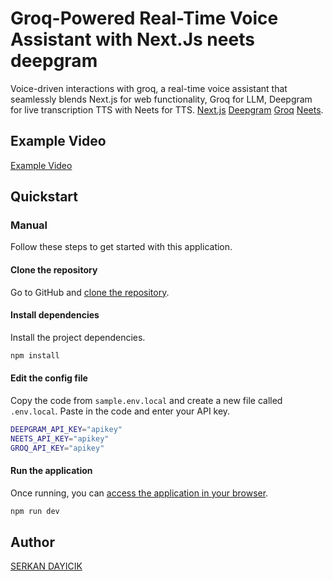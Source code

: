 # Groq-Powered Real-Time Voice Assistant with Next.Js neets deepgram

Voice-driven interactions with groq, a real-time voice assistant that seamlessly blends Next.js for web functionality, Groq for LLM, Deepgram for live transcription TTS with Neets for TTS. [Next.js](https://nextjs.org/)  [Deepgram](https://deepgram.com/) [Groq](https://groq.com/) [Neets](https://neets.ai/).

## Example Video
[Example Video](https://github.com/serkandyck/realtime-voice-assistant-groq/assets/12444059/f2823fcb-d42f-4901-be17-f61d6e38e1c0)

## Quickstart

### Manual

Follow these steps to get started with this application.

#### Clone the repository

Go to GitHub and [clone the repository](https://github.com/serkandyck/realtime-voice-assistant-groq).

#### Install dependencies

Install the project dependencies.

```bash
npm install
```

#### Edit the config file

Copy the code from `sample.env.local` and create a new file called `.env.local`. Paste in the code and enter your API key.

```bash
DEEPGRAM_API_KEY="apikey"
NEETS_API_KEY="apikey"
GROQ_API_KEY="apikey"
```

#### Run the application

Once running, you can [access the application in your browser](http://localhost:3000).

```bash
npm run dev
```

## Author

[SERKAN DAYICIK](https://www.linkedin.com/in/serkandyck/)
